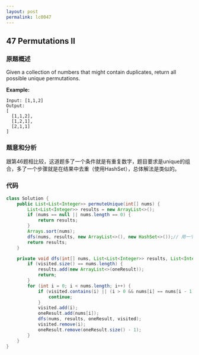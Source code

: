 ```yaml
---
layout: post
permalink: lc0047
---
```


## 47 Permutations II

### 原题概述

Given a collection of numbers that might contain duplicates, return all possible unique permutations.

**Example:**

```text
Input: [1,1,2]
Output:
[
  [1,1,2],
  [1,2,1],
  [2,1,1]
]
```

### 题意和分析

跟第46题相比较，这道题多了一个条件就是有重复数字，题目要求是unique的组合，多了一个步骤就是在结果中去重（使用HashSet），总体解法是类似的。

### 代码

```java
class Solution {
    public List<List<Integer>> permuteUnique(int[] nums) {
        List<List<Integer>> results = new ArrayList<>();
        if (nums == null || nums.length == 0) {
            return results;
        }
        Arrays.sort(nums);
        dfs(nums, results, new ArrayList<>(), new HashSet<>());// 用一个Set或一维boolean数组来记录元素是否被用过
        return results;
    }

    private void dfs(int[] nums, List<List<Integer>> results, List<Integer> oneResult, Set<Integer> visited) {
        if (visited.size() == nums.length) {
            results.add(new ArrayList<>(oneResult));
            return;
        }
        for (int i = 0; i < nums.length; i++) {
            if (visited.contains(i) || (i > 0 && nums[i] == nums[i - 1] && !visited.contains(i - 1))) {
                continue;
            }
            visited.add(i);
            oneResult.add(nums[i]);
            dfs(nums, results, oneResult, visited);
            visited.remove(i);
            oneResult.remove(oneResult.size() - 1);
        }
    }
}
```

